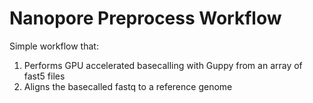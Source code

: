 # Nanopore Preprocess Workflow

Simple workflow that: 

1. Performs GPU accelerated basecalling with Guppy from an array of fast5 files
2. Aligns the basecalled fastq to a reference genome
